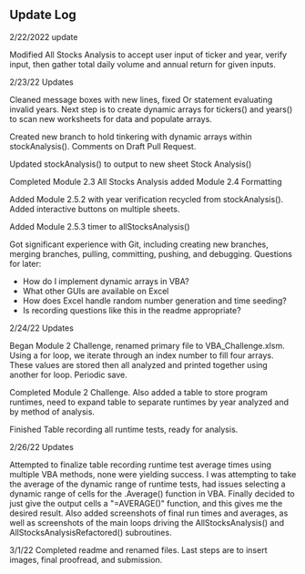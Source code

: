 ## Update Log

2/22/2022 update

Modified All Stocks Analysis to accept user input of ticker and year, verify input, then gather total daily volume and annual return for given inputs. 

2/23/22 Updates

Cleaned message boxes with new lines, fixed Or statement evaluating invalid years. Next step is to create dynamic arrays for tickers() and years() to scan new worksheets for data and populate arrays. 

Created new branch to hold tinkering with dynamic arrays within stockAnalysis(). Comments on Draft Pull Request.

Updated stockAnalysis() to output to new sheet Stock Analysis()

Completed Module 2.3 All Stocks Analysis added Module 2.4 Formatting

Added Module 2.5.2 with year verification recycled from stockAnalysis(). Added interactive buttons on multiple sheets.

Added Module 2.5.3 timer to allStocksAnalysis()

Got significant experience with Git, including creating new branches, merging branches, pulling, committing, pushing, and debugging. 
Questions for later: 
- How do I implement dynamic arrays in VBA? 
- What other GUIs are available on Excel
- How does Excel handle random number generation and time seeding? 
- Is recording questions like this in the readme appropriate?

2/24/22 Updates

Began Module 2 Challenge, renamed primary file to VBA_Challenge.xlsm. Using a for loop, we iterate through an index number to fill four arrays. These values are stored then all analyzed and printed together using another for loop. Periodic save. 

Completed Module 2 Challenge. Also added a table to store program runtimes, need to expand table to separate runtimes by year analyzed and by method of analysis. 

Finished Table recording all runtime tests, ready for analysis. 

2/26/22 Updates

Attempted to finalize table recording runtime test average times using multiple VBA methods, none were yielding success. I was attempting to take the average of the dynamic range of runtime tests, had issues selecting a dynamic range of cells for the .Average() function in VBA. Finally decided to just give the output cells a "=AVERAGE()" function, and this gives me the desired result. Also added screenshots of final run times and averages, as well as screenshots of the main loops driving the AllStocksAnalysis() and AllStocksAnalysisRefactored() subroutines. 

3/1/22
Completed readme and renamed files. Last steps are to insert images, final proofread, and submission. 
